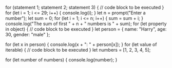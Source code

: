 for (statement 1; statement 2; statement 3) {
  // code block to be executed
}
for (let i = 1; i <= 29; i++) {
  console.log(i);
}
let n = prompt("Enter a number");
let sum = 0;
for (let i = 1; i <= n; i++) {
  sum = sum + i;
}
console.log("The sum of first " + n + " numbers is " + sum);
for (let property in object) {
  // code block to be executed
}
let person = {
  name: "Harry",
  age: 30,
  gender: "male"
};

for (let x in person) {
  console.log(x + ": " + person[x]);
}
for (let value of iterable) {
  // code block to be executed
}
let numbers = [1, 2, 3, 4, 5];

for (let number of numbers) {
  console.log(number);
}

